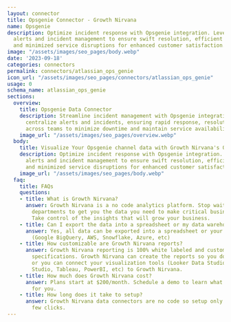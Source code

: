 ```yaml
---
layout: connector
title: Opsgenie Connector - Growth Nirvana
name: Opsgenie
description: Optimize incident response with Opsgenie integration. Leverage centralized
  alerts and incident management to ensure swift resolution, efficient team collaboration,
  and minimized service disruptions for enhanced customer satisfaction.
image: "/assets/images/seo_pages/body.webp"
date: '2023-09-18'
categories: connectors
permalink: connectors/atlassian_ops_genie
icon_url: "/assets/images/seo_pages/connectors/atlassian_ops_genie"
usage: 0
schema_name: atlassian_ops_genie
sections:
  overview:
    title: Opsgenie Data Connector
    description: Streamline incident management with Opsgenie integration. Seamlessly
      centralize alerts and incidents, ensuring rapid response, resolution, and coordination
      across teams to minimize downtime and maintain service availability.
    image_url: "/assets/images/seo_pages/overview.webp"
  body:
    title: Visualize Your Opsgenie channel data with Growth Nirvana's Opsgenie Connector
    description: Optimize incident response with Opsgenie integration. Leverage centralized
      alerts and incident management to ensure swift resolution, efficient team collaboration,
      and minimized service disruptions for enhanced customer satisfaction.
    image_url: "/assets/images/seo_pages/body.webp"
  faq:
    title: FAQs
    questions:
    - title: What is Growth Nirvana?
      answer: Growth Nirvana is a no code analytics platform. Stop waiting for other
        departments to get you the data you need to make critical business decisions.
        Take control of the insights that will grow your business.
    - title: Can I export the data into a spreadsheet or my data warehouse?
      answer: Yes, all data can be exported into a spreadsheet or your data warehouse
        (Google BigQuery, AWS, Snowflake, Azure, etc)
    - title: How customizable are Growth Nirvana reports?
      answer: Growth Nirvana reporting is 100% white labeled and customized to your
        specifications. Growth Nirvana can create the reports so you don’t have to
        or you can connect your visualization tools (Looker Data Studio/Google Data
        Studio, Tableau, PowerBI, etc) to Growth Nirvana.
    - title: How much does Growth Nirvana cost?
      answer: Plans start at $200/month. Schedule a demo to learn what plan is best
        for you.
    - title: How long does it take to setup?
      answer: Growth Nirvana data connectors are no code so setup only requires a
        few clicks.
---
```

